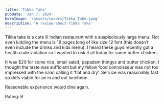 ```yaml
---
title: 'Tikka Take'
pubDate: 'Jan 7, 2024'
heroImage: '/assets/covers/Tikka_Take.jpeg'
description: 'A review about Tikka Take'
---
```


Tikka take is a cute lil Indian restaurant with a suspisciously large menu. Not even kidding the menu is 18 pages long of like size 12 font (this doesn’t even include the drinks and kids menu). I heard these guys recently got a health code violation so I wanted to risk it all today for some butter chicken.

It was $20 for some rice, small salad, papadam thingys and butter chicken. I thought the taste was sufficient but my fellow food connoisseur was not too impressed with the naan calling it ‘flat and dry’. Service was reasonably fast so defs viable for an in and out luncheon.

Reasonable experience would dine again.

Rating: B
